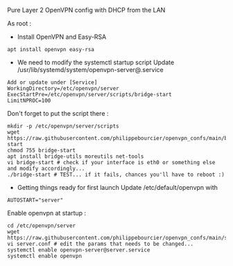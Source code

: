 
Pure Layer 2 OpenVPN config with DHCP from the LAN

As root :

* Install OpenVPN and Easy-RSA

```apt install openvpn easy-rsa```

* We need to modify the systemctl startup script
Update /usr/lib/systemd/system/openvpn-server@.service

```
Add or update under [Service]
WorkingDirectory=/etc/openvpn/server
ExecStartPre=/etc/openvpn/server/scripts/bridge-start
LimitNPROC=100
```

Don't forget to put the script there :

```
mkdir -p /etc/openvpn/server/scripts
wget https://raw.githubusercontent.com/philippebourcier/openvpn_confs/main/bridge-start
chmod 755 bridge-start
apt install bridge-utils moreutils net-tools
vi bridge-start # check if your interface is eth0 or something else and modify accordingly...
./bridge-start # TEST... if it fails, chances you'll have to reboot :)
```

* Getting things ready for first launch
Update /etc/default/openvpn with

```AUTOSTART="server"```

Enable openvpn at startup :

```
cd /etc/openvpn/server
wget https://raw.githubusercontent.com/philippebourcier/openvpn_confs/main/server.conf
vi server.conf # edit the params that needs to be changed...
systemctl enable openvpn-server@server.service
systemctl enable openvpn
```
